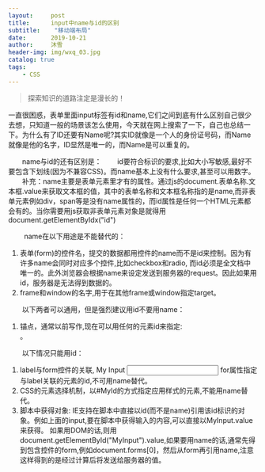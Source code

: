 ```yaml
---
layout:     post
title:      input中name与id的区别
subtitle:    "移动端布局"
date:       2019-10-21
author:     沐雪
header-img: img/wxq_03.jpg
catalog: true
tags:
    - CSS
---
```


> 探索知识的道路注定是漫长的！

一直很困惑，表单里面input标签有id和name,它们之间到底有什么区别自己很少去想，只知道一般的场景该怎么使用，今天就在网上搜索了一下，自己也总结一下。为什么有了ID还要有Name呢?其实ID就像是一个人的身份证号码，而Name就像是他的名字，ID显然是唯一的，而Name是可以重复的。

　　name与id的还有区别是：
　　id要符合标识的要求,比如大小写敏感,最好不要包含下划线(因为不兼容CSS)。而name基本上没有什么要求,甚至可以用数字。
　　补充：name主要是表单元素里才有的属性。通过js的document.表单名称.文本框.value来获取文本框的值，其中的表单名称和文本框名称指的是name,而非表单元素例如div，span等是没有name属性的，而id属性是任何一个HTML元素都会有的。当你需要用js获取非表单元素对象是就得用document.getElementByIdx("id")

　　 name在以下用途是不能替代的：
1. 表单(form)的控件名，提交的数据都用控件的name而不是id来控制。因为有许多name会同时对应多个控件,比如checkbox和radio, 而id必须是全文档中唯一的。此外浏览器会根据name来设定发送到服务器的request。因此如果用id，服务器是无法得到数据的。
2. frame和window的名字,用于在其他frame或window指定target。

　　以下两者可以通用，但是强烈建议用id不要用name：
1. 锚点，通常以前写作<a name="myname">,现在可以用任何的元素id来指定:<div id="myid">。

　　以下情况只能用id：
1. label与form控件的关联,
    <label for="MyInput">My Input</label>
     <input id="MyInput" type="text">
     for属性指定与label关联的元素的id,不可用name替代。
2. CSS的元素选择机制，以#MyId的方式指定应用样式的元素,不能用name替代。
3. 脚本中获得对象:
IE支持在脚本中直接以id(而不是name)引用该id标识的对象。例如上面的input,要在脚本中获得输入的内容,可以直接以MyInput.value来获得。
如果用DOM的话,则用document.getElementById("MyInput").value,如果要用name的话,通常先得到包含控件的form,例如document.forms[0]，然后从form再引用name,注意这样得到的是经过计算后将发送给服务器的值。
